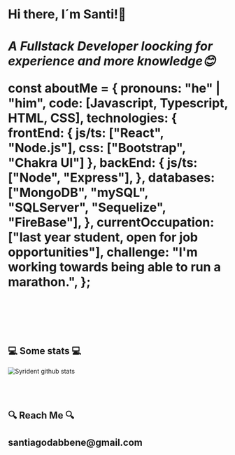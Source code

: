 <h1> Hi there, I´m Santi!👋 <h1/>


<p><em>A Fullstack Developer loocking for experience and more knowledge😊</br>
</em></p>



const aboutMe = {
   pronouns: "he" | "him",
   code: [Javascript, Typescript, HTML, CSS],
   technologies: {
      frontEnd: {
         js/ts: ["React", "Node.js"],
         css: ["Bootstrap", "Chakra UI"]
      },
      backEnd: {
         js/ts: ["Node", "Express"],
      },
      databases: ["MongoDB", "mySQL", "SQLServer", "Sequelize", "FireBase"],
   },
   currentOccupation: ["last year student, open for job opportunities"],
   challenge: "I'm working towards being able to run a marathon.",
};

</br></br>
<h2>💻 Some stats 💻</h2>

![Syrident github stats](https://github-readme-stats.vercel.app/api?username=Syrident23&show_icons=true&theme=codeSTACKr)

</br></br>
<h2>🔍 Reach Me 🔍<h2/>
<p> santiagodabbene@gmail.com <p/>
